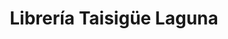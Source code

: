 ---
title: "Librería Taisigüe Laguna"
url: /nueva-guinea-raccs/libreria-taisigue-laguna/
shop: libros
---